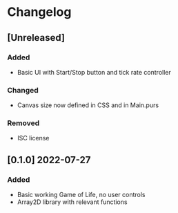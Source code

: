 # Changelog

## [Unreleased]

### Added

- Basic UI with Start/Stop button and tick rate controller

### Changed

- Canvas size now defined in CSS and in Main.purs

### Removed

- ISC license

## [0.1.0] 2022-07-27

### Added

- Basic working Game of Life, no user controls
- Array2D library with relevant functions
